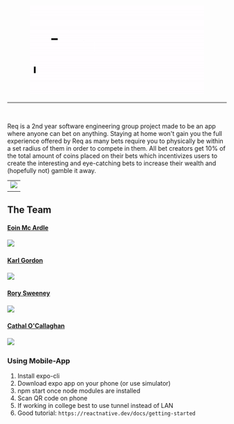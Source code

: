 <p align="center">
  <a href="https://github.com/IamCathal/Req">
    <img
      alt="Req"
      src="reqGif.gif"
      width="400"
    />
  </a>
</p>

___

<br>



Req is a 2nd year software engineering group project made to be an app where anyone can bet on anything. Staying at home won't gain you the full experience offered by Req as many bets require you to physically be within a set radius of them in order to compete in them. All bet creators get 10% of the total amount of coins placed on their bets which incentivizes users to create the interesting and eye-catching bets to increase their wealth and (hopefully not) gamble it away.

||
------------------- |
![](https://travis-ci.com/IamCathal/Req.svg?token=NxDPAobZPqQisyLUpivy&branch=master) |

## The Team
#### <a href="https://github.com/EoinMcArdle99">Eoin Mc Ardle</a>
#### ![](https://img.shields.io/github/followers/EoinMcArdle99?label=Followers&style=social)
#### <a href="https://github.com/FilthyHound"> Karl Gordon</a>
#### ![](https://img.shields.io/github/followers/filthyhound?label=Followers&style=social)
#### <a href="https://github.com/Rorysweeney99"> Rory Sweeney</a>
#### ![](https://img.shields.io/github/followers/rorysweeney99?label=Followers&style=social)
#### <a href="https://iamcathal.github.io"> Cathal O'Callaghan </a>
#### ![](https://img.shields.io/github/followers/IamCathal?label=Followers&style=social)

### Using Mobile-App
1. Install expo-cli
2. Download expo app on your phone (or use simulator)
3. npm start once node modules are installed
4. Scan QR code on phone
5. If working in college best to use tunnel instead of LAN
6. Good tutorial: `https://reactnative.dev/docs/getting-started`
